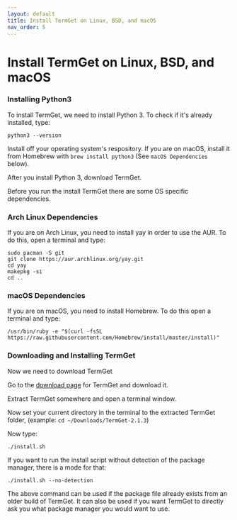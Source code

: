 ```yaml
---
layout: default
title: Install TermGet on Linux, BSD, and macOS
nav_order: 5
---
```


# Install TermGet on Linux, BSD, and macOS

### Installing Python3

To install TermGet, we need to install Python 3. To check if it's already installed, type:

    python3 --version

Install off your operating system's respository.
If you are on macOS, install it from Homebrew with `brew install python3` (See `macOS Dependencies` below).

After you install Python 3, download TermGet.

Before you run the install TermGet there are some OS specific dependencies.

### Arch Linux Dependencies

If you are on Arch Linux, you need to install yay in order to use the AUR. To do this, open a terminal and type:

    sudo pacman -S git
    git clone https://aur.archlinux.org/yay.git
    cd yay
    makepkg -si
    cd ..

### macOS Dependencies

If you are on macOS, you need to install Homebrew. To do this open a terminal and type:

    /usr/bin/ruby -e "$(curl -fsSL https://raw.githubusercontent.com/Homebrew/install/master/install)"


### Downloading and Installing TermGet

Now we need to download TermGet

Go to the [download page](download.html) for TermGet and download it.

Extract TermGet somewhere and open a terminal window.

Now set your current directory in the terminal to the extracted TermGet folder, (example: ```cd ~/Downloads/TermGet-2.1.3```)

Now type:

    ./install.sh

If you want to run the install script without detection of the package manager, there is a mode for that:

    ./install.sh --no-detection

The above command can be used if the package file already exists from an older build of TermGet. It can also be used if you want TermGet to directly ask you what package manager you would want to use.
